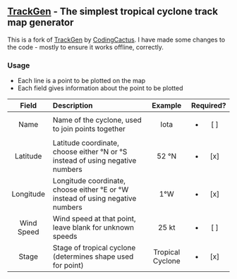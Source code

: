 ## [TrackGen](https://trackgen.codingcactus.repl.co/) - The simplest tropical cyclone track map generator

This is a fork of [TrackGen](https://trackgen.codingcactus.repl.co/) by [CodingCactus](https://github.com/Coding-Cactus). I have made some changes to the code - mostly to ensure it works offline, correctly.

### Usage
- Each line is a point to be plotted on the map
- Each field gives information about the point to be plotted

| Field      | Description | Example | Required? |
|:----------:|:------------|:-------:|:---------:|
| Name       | Name of the cyclone, used to join points together | Iota | <ul><li> [ ] </li></ul> |
| Latitude   | Latitude coordinate, choose either °N or °S instead of using negative numbers | 52 °N | <ul><li> [x] </li></ul> |
| Longitude  | Longitude coordinate, choose either °E or °W instead of using negative numbers | 1°W | <ul><li> [x] </li></ul> |
| Wind Speed | Wind speed at that point, leave blank for unknown speeds | 25 kt | <ul><li> [ ] </li></ul> |
| Stage      | Stage of tropical cyclone (determines shape used for point) | Tropical Cyclone | <ul><li> [x] </li></ul> |
